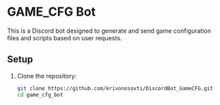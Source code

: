 # GAME_CFG Bot

This is a Discord bot designed to generate and send game configuration files and scripts based on user requests.

## Setup

1. Clone the repository:
   ```bash
   git clone https://github.com/krivonosovti/DiscordBot_GameCFG.git
   cd game_cfg_bot
